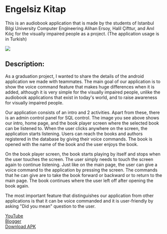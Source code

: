 # Engelsiz Kitap

This is an audiobook application that is made by the students of Istanbul Bilgi University Computer Engineering Alihan Ersoy, Halil Çifttur, and Anıl Kılıç for the visually impaired people as a project. (The application usage is in Turkish)

![](Medya1.gif)

## Description:

As a graduation project, I wanted to share the details of the android application we made with teammates. The main goal of our application is to show the voice command feature that makes huge differences when it is added, although it is very simple for the visually impaired people, unlike the audiobook applications that exist in today's world, and to raise awareness for visually impaired people.

Our application consists of an intro and 2 activities. Apart from these, there is an admin control panel for SQL control. The image you see above shows our intro, home page, and the book player screen where the selected book can be listened to. When the user clicks anywhere on the screen, the application starts listening. Users can reach the books and authors registered in the database by giving their voice commands. The book is opened with the name of the book and the user enjoys the book.

On the book player screen, the book starts playing by itself and stops when the user touches the screen. The user simply needs to touch the screen again to continue listening. Just like on the main page, the user can give a voice command to the application by pressing the screen. The commands that he can give are to take the book forward or backward or to return to the main page. The book continues where the user left off after opening the book again.

The most important feature that distinguishes our application from other applications is that it can be voice commanded and it is user-friendly by asking "Did you mean" question to the user.

[YouTube](https://youtu.be/hPHRguA-lwI)
<br>
[Blogger](https://codingwithcmpestudent.blogspot.com/2020/05/engelsizkitap.html)
<br>
[Download APK](https://github.com/halilcifttur/EngelsizKitap/raw/master/APK/EngelsizKitap.apk)








